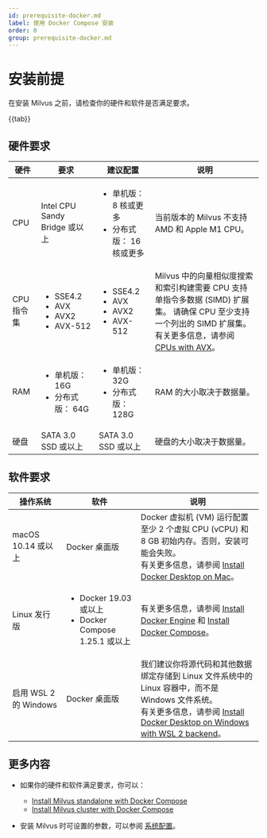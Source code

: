 ```yaml
---
id: prerequisite-docker.md
label: 使用 Docker Compose 安装
order: 0
group: prerequisite-docker.md
---
```

# 安装前提



在安装 Milvus 之前，请检查你的硬件和软件是否满足要求。

{{tab}}

## 硬件要求

|硬件           | 要求                                                  |建议配置| 说明                                                         |
| ------------------- | ------------------------------------------------------------ |--------------| ------------------------------------------------------------ |
| CPU                 | Intel CPU Sandy Bridge 或以上                              |<ul><li>单机版： 8 核或更多</li><li>分布式版： 16 核或更多</li></ul>| 当前版本的 Milvus 不支持 AMD 和 Apple M1 CPU。 |
| CPU 指令集 | <ul><li>SSE4.2</li><li>AVX</li><li>AVX2</li><li>AVX-512</li></ul> |<ul><li>SSE4.2</li><li>AVX</li><li>AVX2</li><li>AVX-512</li></ul> |  Milvus 中的向量相似度搜索和索引构建需要 CPU 支持单指令多数据 (SIMD) 扩展集。 请确保 CPU 至少支持一个列出的 SIMD 扩展集。 有关更多信息，请参阅 [CPUs with AVX](https://en.wikipedia.org/wiki/Advanced_Vector_Extensions#CPUs_with_AVX)。                         |
| RAM                 | <ul><li>单机版：16G</li><li>分布式版： 64G</li></ul>       |<ul><li>单机版：32G</li><li>分布式版：128G</li></ul>        | RAM 的大小取决于数据量。                 |
| 硬盘          | SATA 3.0 SSD 或以上                                       |SATA 3.0 SSD 或以上 | 硬盘的大小取决于数据量。          |

## 软件要求

| 操作系统           | 软件                                                     | 说明                                                         |
| -------------------------- | ------------------------------------------------------------ | ------------------------------------------------------------ |
| macOS 10.14 或以上       | Docker 桌面版                                               | Docker 虚拟机 (VM) 运行配置至少 2 个虚拟 CPU (vCPU) 和 8 GB 初始内存。否则，安装可能会失败。<br/>有关更多信息，请参阅 [Install Docker Desktop on Mac](https://docs.docker.com/desktop/mac/install/)。|
| Linux 发行版            | <ul><li>Docker 19.03 或以上</li><li>Docker Compose 1.25.1 或以上</li></ul> | 有关更多信息，请参阅 [Install Docker Engine](https://docs.docker.com/engine/install/) 和 [Install Docker Compose](https://docs.docker.com/compose/install/)。|
| 启用 WSL 2 的 Windows | Docker 桌面版                                               | 我们建议你将源代码和其他数据绑定存储到 Linux 文件系统中的 Linux 容器中，而不是 Windows 文件系统。<br/>有关更多信息，请参阅 [Install Docker Desktop on Windows with WSL 2 backend](https://docs.docker.com/desktop/windows/install/#wsl-2-backend)。 |

## 更多内容
- 如果你的硬件和软件满足要求，你可以：
  - [Install Milvus standalone with Docker Compose](install_standalone-docker.md)
  - [Install Milvus cluster with Docker Compose](install_cluster-docker.md)

- 安装 Milvus 时可设置的参数，可以参阅 [系统配置](system_configuration.md)。
